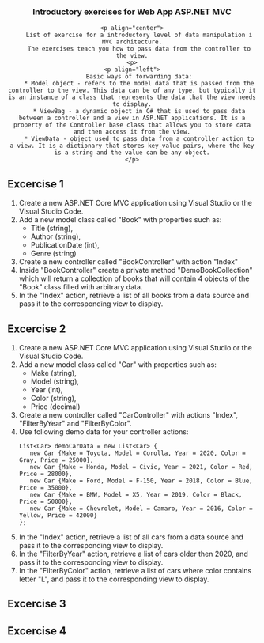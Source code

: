 <div align="center">
	<h3 align="center">Introductory exercises for Web App ASP.NET MVC</h3>


	<p align="center">
		List of exercise for a introductory level of data manipulation i MVC architecture.
		The exercises teach you how to pass data from the controller to the view.
	<p>
	<p align="left">
		Basic ways of forwarding data:
		* Model object - refers to the model data that is passed from the controller to the view. This data can be of any type, but typically it is an instance of a class that represents the data that the view needs to display.
		* ViewBag - a dynamic object in C# that is used to pass data between a controller and a view in ASP.NET applications. It is a property of the Controller base class that allows you to store data and then access it from the view.
		* ViewData - object used to pass data from a controller action to a view. It is a dictionary that stores key-value pairs, where the key is a string and the value can be any object.
	</p>
</div>


## Excercise 1

1. Create a new ASP.NET Core MVC application using Visual Studio or the Visual Studio Code.
2. Add a new model class called "Book" with properties such as:
	* Title (string), 
	* Author (string), 
	* PublicationDate (int), 
	* Genre (string)
3. Create a new controller called "BookController" with action "Index"
4. Inside "BookController" create a private method "DemoBookCollection" which will return a collection of books that will contain 4 objects of the "Book" class filled with arbitrary data.
5. In the "Index" action, retrieve a list of all books from a data source and pass it to the corresponding view to display.

## Excercise 2

1. Create a new ASP.NET Core MVC application using Visual Studio or the Visual Studio Code.
2. Add a new model class called "Car" with properties such as:
	* Make (string), 
	* Model (string), 
	* Year (int), 
	* Color (string), 
	* Price (decimal)
3. Create a new controller called "CarController" with actions "Index", "FilterByYear" and "FilterByColor".
4. Use following demo data for your controller actions:
	 ```dotnet
	List<Car> demoCarData = new List<Car> {
		new Car {Make = Toyota, Model = Corolla, Year = 2020, Color = Gray, Price = 25000},
		new Car {Make = Honda, Model = Civic, Year = 2021, Color = Red, Price = 28000},
		new Car {Make = Ford, Model = F-150, Year = 2018, Color = Blue, Price = 35000},
		new Car {Make = BMW, Model = X5, Year = 2019, Color = Black, Price = 50000},
		new Car {Make = Chevrolet, Model = Camaro, Year = 2016, Color = Yellow, Price = 42000}
	};
	```
5. In the "Index" action, retrieve a list of all cars from a data source and pass it to the corresponding view to display.
6. In the "FilterByYear" action, retrieve a list of cars older then 2020, and pass it to the corresponding view to display.
6. In the "FilterByColor" action, retrieve a list of cars where color contains letter "L", and pass it to the corresponding view to display.

## Excercise 3


## Excercise 4